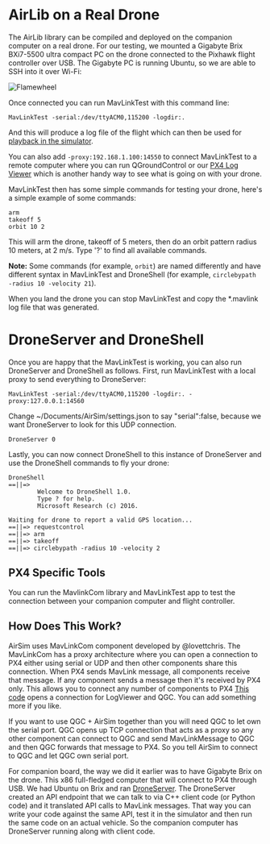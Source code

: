 # AirLib on a Real Drone

The AirLib library can be compiled and deployed on the companion computer on a real drone. For our testing, we mounted a Gigabyte Brix BXi7-5500 ultra compact PC on the drone connected to the Pixhawk flight controller over USB. The Gigabyte PC is running Ubuntu, so we are able to SSH into it over Wi-Fi: 

![Flamewheel](images/Flamewheel.png)

Once connected you can run MavLinkTest with this command line:
```
MavLinkTest -serial:/dev/ttyACM0,115200 -logdir:. 
```
And this will produce a log file of the flight which can then be used for [playback in the simulator](playback.md).

You can also add `-proxy:192.168.1.100:14550` to connect MavLinkTest to a remote computer where you can run QGroundControl or our 
[PX4 Log Viewer](log_viewer.md) which is another handy way to see what is going on with your drone.

MavLinkTest then has some simple commands for testing your drone, here's a simple example of some commands:

```
arm
takeoff 5
orbit 10 2
```

This will arm the drone, takeoff of 5 meters, then do an orbit pattern radius 10 meters, at 2 m/s.
Type '?' to find all available commands.

**Note:** Some commands (for example, `orbit`) are named differently and have different syntax in MavLinkTest and DroneShell (for example, `circlebypath -radius 10 -velocity 21`).

When you land the drone you can stop MavLinkTest and copy the *.mavlink log file that was generated.

# DroneServer and DroneShell

Once you are happy that the MavLinkTest is working, you can also run DroneServer and DroneShell as follows. First, run MavLinkTest with a local proxy to send everything to DroneServer:

```
MavLinkTest -serial:/dev/ttyACM0,115200 -logdir:. -proxy:127.0.0.1:14560
```
Change ~/Documents/AirSim/settings.json to say "serial":false, because we want DroneServer to look for this UDP connection.

```
DroneServer 0
```

Lastly, you can now connect DroneShell to this instance of DroneServer and use the DroneShell commands to fly your drone:

```
DroneShell
==||=>
        Welcome to DroneShell 1.0.
        Type ? for help.
        Microsoft Research (c) 2016.

Waiting for drone to report a valid GPS location...
==||=> requestcontrol
==||=> arm
==||=> takeoff
==||=> circlebypath -radius 10 -velocity 2
```

## PX4 Specific Tools
You can run the MavlinkCom library and MavLinkTest app to test the connection
between your companion computer and flight controller.  

## How Does This Work?
AirSim uses MavLinkCom component developed by @lovettchris. The MavLinkCom has a proxy architecture where you can open a connection to PX4 either using serial or UDP and then other components share this connection. When PX4 sends MavLink message, all components receive that message. If any component sends a message then it's received by PX4 only. This allows you to connect any number of components to PX4 [This code](https://github.com/microsoft/AirSim/blob/main/AirLib/include/vehicles/multirotor/firmwares/mavlink/MavLinkMultirotorApi.hpp#L600) opens a connection for LogViewer and QGC. You can add something more if you like.

If you want to use QGC + AirSim together than you will need QGC to let own the serial port. QGC opens up TCP connection that acts as a proxy so any other component can connect to QGC and send MavLinkMessage to QGC and then QGC forwards that message to PX4. So you tell AirSim to connect to QGC and let QGC own serial port.

For companion board, the way we did it earlier was to have Gigabyte Brix on the drone. This x86 full-fledged computer that will connect to PX4 through USB. We had Ubuntu on Brix and ran [DroneServer](https://github.com/Microsoft/AirSim/tree/main/DroneServer). The DroneServer created an API endpoint that we can talk to via C++ client code (or Python code) and it translated API calls to MavLink messages. That way you can write your code against the same API, test it in the simulator and then run the same code on an actual vehicle. So the companion computer has DroneServer running along with client code. 

